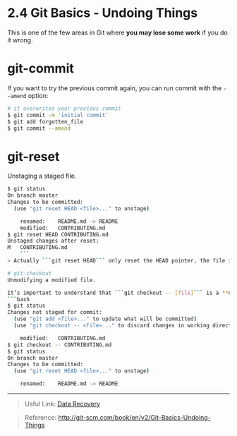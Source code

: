 2.4 Git Basics - Undoing Things
===
This is one of the few areas in Git where **you may lose some work** if you do it wrong.

# git-commit
If you want to try the previous commit again, you can run commit with the ```--amend``` option:
```bash
# it overwrites your previous commit
$ git commit -m 'initial commit'
$ git add forgotten_file
$ git commit --amend
```

# git-reset
Unstaging a staged file.
```bash
$ git status
On branch master
Changes to be committed:
  (use "git reset HEAD <file>..." to unstage)

    renamed:    README.md -> README
    modified:   CONTRIBUTING.md
$ git reset HEAD CONTRIBUTING.md
Unstaged changes after reset:
M	CONTRIBUTING.md
    ```
> Actually ```git reset HEAD``` only reset the HEAD pointer, the file in your working directory is not touched

# git-checkout
Unmodifying a modified file.

It’s important to understand that ```git checkout -- [file]``` is a **dangerous** command. Any changes you made to that file are *gone*.
```bash
$ git status
Changes not staged for commit:
  (use "git add <file>..." to update what will be committed)
  (use "git checkout -- <file>..." to discard changes in working directory)

    modified:   CONTRIBUTING.md
$ git checkout -- CONTRIBUTING.md
$ git status
On branch master
Changes to be committed:
  (use "git reset HEAD <file>..." to unstage)

    renamed:    README.md -> README
```

---
> Usful Link: [Data Recovery](http://git-scm.com/book/en/v2/ch10/_data_recovery)

> Reference: http://git-scm.com/book/en/v2/Git-Basics-Undoing-Things
